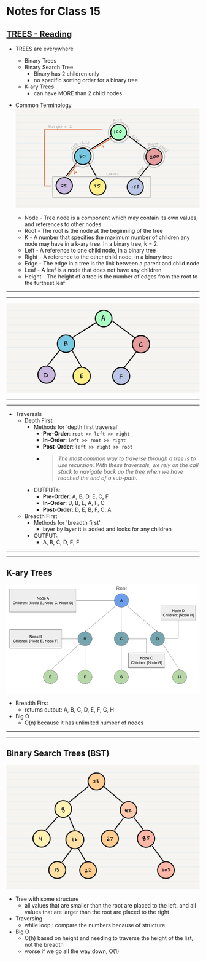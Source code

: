 # Notes for Class 15

## [TREES - Reading](https://codefellows.github.io/common_curriculum/data_structures_and_algorithms/Code_401/class-15/resources/Trees.html)

* TREES are everywhere
  * Binary Trees
  * Binary Search Tree
    * Binary has 2 children only
    * no specific sorting order for a binary tree
  * K-ary Trees
    * can have MORE than 2 child nodes

* Common Terminology
  ![Sample Tree](./img/1%20sample%20tree.png)
  * Node - Tree node is a component which may contain its own values, and references to other nodes
  * Root - The root is the node at the beginning of the tree
  * K - A number that specifies the maximum number of children any node may have in a k-ary tree. In a binary tree, k = 2.
  * Left - A reference to one child node, in a binary tree
  * Right - A reference to the other child node, in a binary tree
  * Edge - The edge in a tree is the link between a parent and child node
  * Leaf - A leaf is a node that does not have any children
  * Height - The height of a tree is the number of edges from the root to the furthest leaf

---
---
![Tree Example](./img/15read-tree-example.png)

---
---

* Traversals
  * Depth First
    * Methods for 'depth first traversal'
      * __Pre-Order__: `root >> left >> right`
      * __In-Order__: `left >> root >> right`
      * __Post-Order__: `left >> right >> root`
      * > _The most common way to traverse through a tree is to use recursion. With these traversals, we rely on the call stack to navigate back up the tree when we have reached the end of a sub-path._
    * OUTPUTs:
      * __Pre-Order__: A, B, D, E, C, F
      * __In-Order__: D, B, E, A, F, C
      * __Post-Order__: D, E, B, F, C, A
  * Breadth First
    * Methods for 'breadth first'
      * layer by layer it is added and looks for any children
    * OUTPUT:
      * A, B, C, D, E, F

---
---

## K-ary Trees

![K-ary Tree example](./img/15read-KaryTree1.png)

* Breadth First
  * returns output: A, B, C, D, E, F, G, H
* Big O
  * O(n) because it has unlimited number of nodes

---
---

## Binary Search Trees (BST)

![Binary Search Tree Example](./img/15read-BST1.png)

* Tree with some structure
  * all values that are smaller than the root are placed to the left, and all values that are larger than the root are placed to the right
* Traversing
  * while loop : compare the numbers because of structure
* Big O
  * O(h) based on height and needing to traverse the height of the list, not the breadth
  * worse if we go all the way down, O(1)
